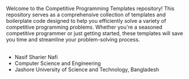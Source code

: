 Welcome to the Competitive Programming Templates repository! This repository serves as a comprehensive collection of templates and boilerplate code designed to help you efficiently solve a variety of competitive programming problems. Whether you're a seasoned competitive programmer or just getting started, these templates will save you time and streamline your problem-solving process.
<br>
<br>
- Nasif Sharier Nafi<br>
- Computer Science and Engineering<br>
- Jashore University of Science and Technology, Bangladesh